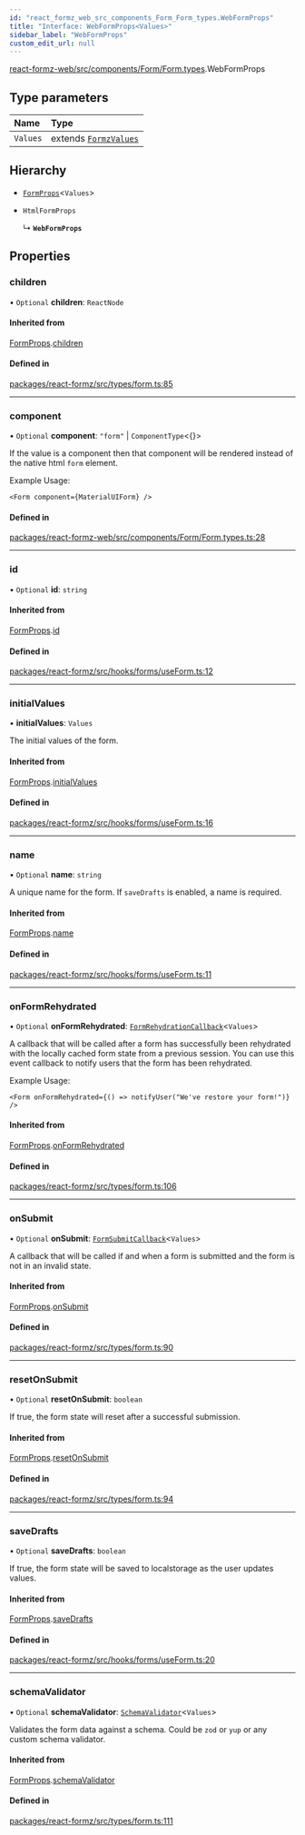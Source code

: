 ```yaml
---
id: "react_formz_web_src_components_Form_Form_types.WebFormProps"
title: "Interface: WebFormProps<Values>"
sidebar_label: "WebFormProps"
custom_edit_url: null
---
```


[react-formz-web/src/components/Form/Form.types](../modules/react_formz_web_src_components_Form_Form_types.md).WebFormProps

## Type parameters

| Name | Type |
| :------ | :------ |
| `Values` | extends [`FormzValues`](../modules/react_formz_src_types_form.md#formzvalues) |

## Hierarchy

- [`FormProps`](react_formz_src_types_form.FormProps.md)<`Values`\>

- `HtmlFormProps`

  ↳ **`WebFormProps`**

## Properties

### children

• `Optional` **children**: `ReactNode`

#### Inherited from

[FormProps](react_formz_src_types_form.FormProps.md).[children](react_formz_src_types_form.FormProps.md#children)

#### Defined in

[packages/react-formz/src/types/form.ts:85](https://github.com/ZerryStack/react-formz/blob/main/packages/react-formz/src/types/form.ts#L85)

___

### component

• `Optional` **component**: ``"form"`` \| `ComponentType`<{}\>

If the value is a component then that component will be rendered
instead of the native html `form` element.

Example Usage:

```
<Form component={MaterialUIForm} />
```

#### Defined in

[packages/react-formz-web/src/components/Form/Form.types.ts:28](https://github.com/ZerryStack/react-formz/blob/main/packages/react-formz-web/src/components/Form/Form.types.ts#L28)

___

### id

• `Optional` **id**: `string`

#### Inherited from

[FormProps](react_formz_src_types_form.FormProps.md).[id](react_formz_src_types_form.FormProps.md#id)

#### Defined in

[packages/react-formz/src/hooks/forms/useForm.ts:12](https://github.com/ZerryStack/react-formz/blob/main/packages/react-formz/src/hooks/forms/useForm.ts#L12)

___

### initialValues

• **initialValues**: `Values`

The initial values of the form.

#### Inherited from

[FormProps](react_formz_src_types_form.FormProps.md).[initialValues](react_formz_src_types_form.FormProps.md#initialvalues)

#### Defined in

[packages/react-formz/src/hooks/forms/useForm.ts:16](https://github.com/ZerryStack/react-formz/blob/main/packages/react-formz/src/hooks/forms/useForm.ts#L16)

___

### name

• `Optional` **name**: `string`

A unique name for the form. If `saveDrafts` is enabled, a name is required.

#### Inherited from

[FormProps](react_formz_src_types_form.FormProps.md).[name](react_formz_src_types_form.FormProps.md#name)

#### Defined in

[packages/react-formz/src/hooks/forms/useForm.ts:11](https://github.com/ZerryStack/react-formz/blob/main/packages/react-formz/src/hooks/forms/useForm.ts#L11)

___

### onFormRehydrated

• `Optional` **onFormRehydrated**: [`FormRehydrationCallback`](../modules/react_formz_src_types_form.md#formrehydrationcallback)<`Values`\>

A callback that will be called after a form has successfully been rehydrated with
the locally cached form state from a previous session. You can use this event
callback to notify users that the form has been rehydrated.

Example Usage:

```tsx
<Form onFormRehydrated={() => notifyUser("We've restore your form!")} />
```

#### Inherited from

[FormProps](react_formz_src_types_form.FormProps.md).[onFormRehydrated](react_formz_src_types_form.FormProps.md#onformrehydrated)

#### Defined in

[packages/react-formz/src/types/form.ts:106](https://github.com/ZerryStack/react-formz/blob/main/packages/react-formz/src/types/form.ts#L106)

___

### onSubmit

• `Optional` **onSubmit**: [`FormSubmitCallback`](../modules/react_formz_src_types_form.md#formsubmitcallback)<`Values`\>

A callback that will be called if and when a form is submitted and 
the form is not in an invalid state.

#### Inherited from

[FormProps](react_formz_src_types_form.FormProps.md).[onSubmit](react_formz_src_types_form.FormProps.md#onsubmit)

#### Defined in

[packages/react-formz/src/types/form.ts:90](https://github.com/ZerryStack/react-formz/blob/main/packages/react-formz/src/types/form.ts#L90)

___

### resetOnSubmit

• `Optional` **resetOnSubmit**: `boolean`

If true, the form state will reset after a successful submission.

#### Inherited from

[FormProps](react_formz_src_types_form.FormProps.md).[resetOnSubmit](react_formz_src_types_form.FormProps.md#resetonsubmit)

#### Defined in

[packages/react-formz/src/types/form.ts:94](https://github.com/ZerryStack/react-formz/blob/main/packages/react-formz/src/types/form.ts#L94)

___

### saveDrafts

• `Optional` **saveDrafts**: `boolean`

If true, the form state will be saved to localstorage as the user updates values.

#### Inherited from

[FormProps](react_formz_src_types_form.FormProps.md).[saveDrafts](react_formz_src_types_form.FormProps.md#savedrafts)

#### Defined in

[packages/react-formz/src/hooks/forms/useForm.ts:20](https://github.com/ZerryStack/react-formz/blob/main/packages/react-formz/src/hooks/forms/useForm.ts#L20)

___

### schemaValidator

• `Optional` **schemaValidator**: [`SchemaValidator`](../classes/react_formz_src_models_SchemaValidator.SchemaValidator.md)<`Values`\>

Validates the form data against a schema. Could be `zod` or `yup` or any custom
schema validator.

#### Inherited from

[FormProps](react_formz_src_types_form.FormProps.md).[schemaValidator](react_formz_src_types_form.FormProps.md#schemavalidator)

#### Defined in

[packages/react-formz/src/types/form.ts:111](https://github.com/ZerryStack/react-formz/blob/main/packages/react-formz/src/types/form.ts#L111)
